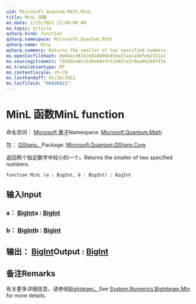 ```yaml
---
uid: Microsoft.Quantum.Math.MinL
title: MinL 函数
ms.date: 1/23/2021 12:00:00 AM
ms.topic: article
qsharp.kind: function
qsharp.namespace: Microsoft.Quantum.Math
qsharp.name: MinL
qsharp.summary: Returns the smaller of two specified numbers.
ms.openlocfilehash: 8dd4acd815c6818496b45be3faacadbfe02321e2
ms.sourcegitcommit: 71605ea9cc630e84e7ef29027e1f0ea06299747e
ms.translationtype: MT
ms.contentlocale: zh-CN
ms.lasthandoff: 01/26/2021
ms.locfileid: "98848823"
---
```

# <a name="minl-function"></a><span data-ttu-id="fffbc-102">MinL 函数</span><span class="sxs-lookup"><span data-stu-id="fffbc-102">MinL function</span></span>

<span data-ttu-id="fffbc-103">命名空间： [Microsoft 量子](xref:Microsoft.Quantum.Math)</span><span class="sxs-lookup"><span data-stu-id="fffbc-103">Namespace: [Microsoft.Quantum.Math](xref:Microsoft.Quantum.Math)</span></span>

<span data-ttu-id="fffbc-104">包： [QSharp。](https://nuget.org/packages/Microsoft.Quantum.QSharp.Core)</span><span class="sxs-lookup"><span data-stu-id="fffbc-104">Package: [Microsoft.Quantum.QSharp.Core](https://nuget.org/packages/Microsoft.Quantum.QSharp.Core)</span></span>


<span data-ttu-id="fffbc-105">返回两个指定数字中较小的一个。</span><span class="sxs-lookup"><span data-stu-id="fffbc-105">Returns the smaller of two specified numbers.</span></span>

```qsharp
function MinL (a : BigInt, b : BigInt) : BigInt
```


## <a name="input"></a><span data-ttu-id="fffbc-106">输入</span><span class="sxs-lookup"><span data-stu-id="fffbc-106">Input</span></span>

### <a name="a--bigint"></a><span data-ttu-id="fffbc-107">a： [BigInt](xref:microsoft.quantum.lang-ref.bigint)</span><span class="sxs-lookup"><span data-stu-id="fffbc-107">a : [BigInt](xref:microsoft.quantum.lang-ref.bigint)</span></span>




### <a name="b--bigint"></a><span data-ttu-id="fffbc-108">b： [BigInt](xref:microsoft.quantum.lang-ref.bigint)</span><span class="sxs-lookup"><span data-stu-id="fffbc-108">b : [BigInt](xref:microsoft.quantum.lang-ref.bigint)</span></span>





## <a name="output--bigint"></a><span data-ttu-id="fffbc-109">输出： [BigInt](xref:microsoft.quantum.lang-ref.bigint)</span><span class="sxs-lookup"><span data-stu-id="fffbc-109">Output : [BigInt](xref:microsoft.quantum.lang-ref.bigint)</span></span>



## <a name="remarks"></a><span data-ttu-id="fffbc-110">备注</span><span class="sxs-lookup"><span data-stu-id="fffbc-110">Remarks</span></span>

<span data-ttu-id="fffbc-111">有关更多详细信息，请参阅[BigInteger。](https://docs.microsoft.com/dotnet/api/system.numerics.biginteger.min)</span><span class="sxs-lookup"><span data-stu-id="fffbc-111">See [System.Numerics.BigInteger.Min](https://docs.microsoft.com/dotnet/api/system.numerics.biginteger.min) for more details.</span></span>